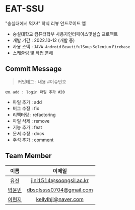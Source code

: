 # EAT-SSU
"숭실대에서 먹자!" 학식 리뷰 안드로이드 앱

- 숭실대학교 컴퓨터학부 사용자인터페이스및실습 프로젝트
- 개발 기간 : 2022.10-12 (개발 중)
- 사용 스택 : `JAVA Android`  `BeautifulSoup` `Selenium`  `Firebase` 
- [스케쥴링 및 작업 분해](https://www.notion.so/EAT-SSU-3b0ed43070c44fa88304ed33f0341a04)
  
  
  
## Commit Message

> 커밋태그 : 내용 #이슈번호  

ex. `add : login 파일 추가 #20`

- 파일 추가 : add
- 버그 수정 : fix
- 리팩터링 : refactoring
- 파일 삭제 : remove
- 기능 추가 : feat
- 문서 수정 : docs
- 주석 추가 : comment

## Team Member

|이름|이메일|
|:---:|:---:|
|[유진](https://github.com/HI-JIN2)|jini1514@soongsil.ac.kr|
|[박윤빈](https://github.com/binisnull)|dbsqlssss0704@gmail.com|
|[이현지](https://github.com/Amepistheo)|kellylhji@naver.com |

